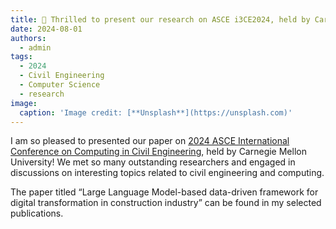 ```yaml
---
title: 🌆 Thrilled to present our research on ASCE i3CE2024, held by Carneige Mellon University!
date: 2024-08-01
authors:
  - admin
tags:
  - 2024
  - Civil Engineering
  - Computer Science
  - research
image:
  caption: 'Image credit: [**Unsplash**](https://unsplash.com)'
---
```


I am so pleased to presented our paper on [2024 ASCE International Conference on Computing in Civil Engineering](https://www.cmu.edu/cee/i3ce2024/index.html), held by Carnegie Mellon University! We met so many outstanding researchers and engaged in discussions on interesting topics related to civil engineering and computing.

The paper titled “Large Language Model-based data-driven framework for digital transformation in construction industry” can be found in my selected publications.



